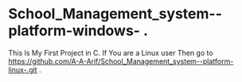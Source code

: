 # School_Management_system--platform-windows- .
This Is My First Project in C. If You are a Linux user Then go to https://github.com/A-A-Arif/School_Management_system--platform-linux-.git   . 
